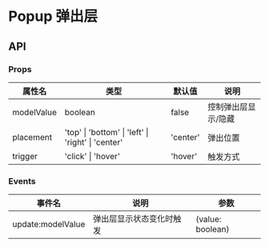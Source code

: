 <script setup>
import demo from './index.vue'
</script>

# Popup 弹出层

<preview comp-name="popup" demo-name="index">
  <demo/>
</preview>

## API

### Props

| 属性名     | 类型                                               | 默认值   | 说明                |
| ---------- | -------------------------------------------------- | -------- | ------------------- |
| modelValue | boolean                                            | false    | 控制弹出层显示/隐藏 |
| placement  | 'top' \| 'bottom' \| 'left' \| 'right' \| 'center' | 'center' | 弹出位置            |
| trigger    | 'click' \| 'hover'                                 | 'hover'  | 触发方式            |

### Events

| 事件名            | 说明                     | 参数             |
| ----------------- | ------------------------ | ---------------- |
| update:modelValue | 弹出层显示状态变化时触发 | (value: boolean) |
